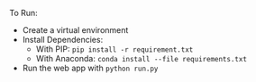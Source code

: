 To Run:
- Create a virtual environment
- Install Dependencies: 
  - With PIP: `pip install -r requirement.txt`
  - With Anaconda: `conda install --file requirements.txt`
- Run the web app with
  `python run.py`